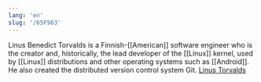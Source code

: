 ```yaml
---
lang: 'en'
slug: '/65F963'
---
```


Linus Benedict Torvalds is a Finnish-[[American]] software engineer who is the creator and, historically, the lead developer of the [[Linux]] kernel, used by [[Linux]] distributions and other operating systems such as [[Android]]. He also created the distributed version control system Git. [Linus Torvalds](https://en.wikipedia.org/wiki/Linus_Torvalds)
